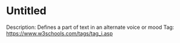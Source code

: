 # Untitled

Description: Defines a part of text in an alternate voice or mood
Tag: https://www.w3schools.com/tags/tag_i.asp